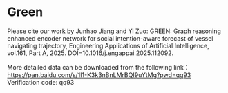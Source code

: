 # Green
Please cite our work by Junhao Jiang and Yi Zuo: GREEN: Graph reasoning enhanced encoder network for social intention-aware forecast of vessel navigating trajectory, Engineering Applications of Artificial Intelligence, vol.161, Part A, 2025. 
DOI=10.1016/j.engappai.2025.112092.

More detailed data can be downloaded from the following link：https://pan.baidu.com/s/1I1-K3k3nBnLMrBQI9uYtMg?pwd=qq93  Verification code: qq93
